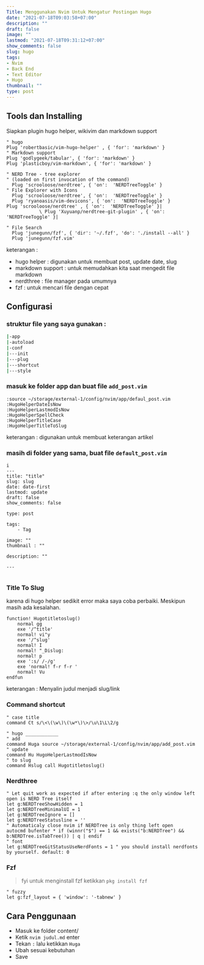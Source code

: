 ```yaml
---
Title: Menggunakan Nvim Untuk Mengatur Postingan Hugo
date: "2021-07-18T09:03:58+07:00"
description: ""
draft: false
image: ""
lastmod: "2021-07-18T09:31:12+07:00"
show_comments: false
slug: hugo
tags:
- Nvim
- Back End
- Text Editor
- Hugo
thumbnail: ""
type: post
---
```

## Tools dan Installing

Siapkan plugin hugo helper, wikivim dan markdown support
```vim
" hugo
Plug 'robertbasic/vim-hugo-helper' , { 'for': 'markdown' }
" Markdown support
Plug 'godlygeek/tabular', { 'for': 'markdown' }
Plug 'plasticboy/vim-markdown', { 'for': 'markdown' }

" NERD Tree - tree explorer
" (loaded on first invocation of the command)
  Plug 'scrooloose/nerdtree', { 'on':  'NERDTreeToggle' }
" File Explorer with Icons
  Plug 'scrooloose/nerdtree', { 'on':  'NERDTreeToggle' }
  Plug 'ryanoasis/vim-devicons', { 'on':  'NERDTreeToggle' }
Plug 'scrooloose/nerdtree' , { 'on':  'NERDTreeToggle' }|
            \ Plug 'Xuyuanp/nerdtree-git-plugin' , { 'on':  'NERDTreeToggle' }|

" File Search
  Plug 'junegunn/fzf', { 'dir': '~/.fzf', 'do': './install --all' }
  Plug 'junegunn/fzf.vim'
```

keterangan :
- hugo helper : digunakan untuk membuat post, update date, slug
- markdown support : untuk memudahkan kita saat mengedit file markdown
- nerdthree : file manager pada umumnya
- fzf : untuk mencari file dengan cepat

## Configurasi

### struktur file yang saya gunakan :
```sh
|-app
|-autoload
|-conf
|---init
|---plug
|---shortcut
|---style 
```

### masuk ke folder app dan buat file `add_post.vim`
```vim
:source ~/storage/external-1/config/nvim/app/defaul_post.vim
:HugoHelperDateIsNow
:HugoHelperLastmodIsNow
:HugoHelperSpellCheck
:HugoHelperTitleCase
:HugoHelperTitleToSlug
```
keterangan : digunakan untuk membuat keterangan artikel

### masih di folder yang sama, buat file `default_post.vim`
```vim
i
---
title: "title"
slug: slug
date: date-first
lastmod: update
draft: false
show_comments: false

type: post

tags:
    - Tag

image: ""
thumbnail : ""

description: ""

---
 
```

### Title To Slug
karena di hugo helper sedikit error maka saya coba perbaiki. Meskipun masih ada kesalahan.
```vim
function! Hugotitletoslug()
    normal gg
    exe '/^title'
    normal! vi"y
    exe '/^slug'
    normal! I
    normal! "_Dislug: 
    normal! p
    exe ':s/ /-/g'
    exe 'normal! f-r f-r '
    normal! Vu
endfun
```
keterangan : Menyalin judul menjadi slug/link

### Command shortcut

```vim
" case title
command Ct s/\<\(\w\)\(\w*\)\>/\u\1\L\2/g 

" hugo ____________
" add
command Huga source ~/storage/external-1/config/nvim/app/add_post.vim
" update
command Hu HugoHelperLastmodIsNow
" to slug
command Hslug call Hugotitletoslug()
```

### Nerdthree
```vim
" Let quit work as expected if after entering :q the only window left open is NERD Tree itself
let g:NERDTreeShowHidden = 1
let g:NERDTreeMinimalUI = 1
let g:NERDTreeIgnore = []
let g:NERDTreeStatusline = ''
" Automaticaly close nvim if NERDTree is only thing left open
autocmd bufenter * if (winnr("$") == 1 && exists("b:NERDTree") && b:NERDTree.isTabTree()) | q | endif
" font
let g:NERDTreeGitStatusUseNerdFonts = 1 " you should install nerdfonts by yourself. default: 0
 ```

### Fzf

> fyi untuk menginstall fzf ketikkan `pkg install fzf`

```vim
" fuzzy
let g:fzf_layout = { 'window': '-tabnew' }
```
## Cara Penggunaan

- Masuk ke folder content/<subfolder jika ada>
- Ketik `nvim judul.md` enter
- Tekan `:` lalu ketikkan `Huga`
- Ubah sesuai kebutuhan
- Save
